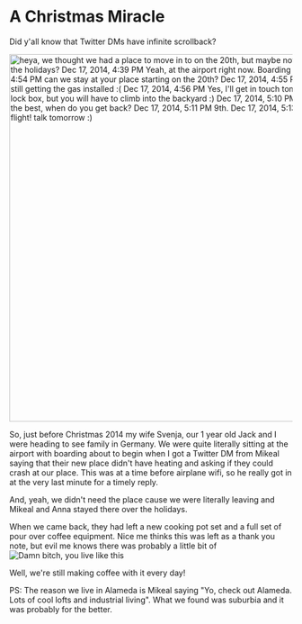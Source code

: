 # A Christmas Miracle

Did y'all know that Twitter DMs have infinite scrollback?

<img width="653" alt="heya, we thought we had a place to move in to on the 20th, but maybe not, are you leaving for the holidays? Dec 17, 2014, 4:39 PM Yeah, at the airport right now. Boarding in 2 Dec 17, 2014, 4:54 PM can we stay at your place starting on the 20th? Dec 17, 2014, 4:55 PM our new place is still getting the gas installed :( Dec 17, 2014, 4:56 PM Yes, I'll get in touch tomorrow. We have a lock box, but you will have to climb into the backyard :) Dec 17, 2014, 5:10 PM awesome! you're the best, when do you get back? Dec 17, 2014, 5:11 PM 9th. Dec 17, 2014, 5:13 PM have a good flight! talk tomorrow :)" src="https://github.com/user-attachments/assets/f79a49e0-024c-4ae9-af25-c76d071f53b2">

So, just before Christmas 2014 my wife Svenja, our 1 year old Jack and I were heading to see family in Germany.
We were quite literally sitting at the airport with boarding about to begin when I got a Twitter DM from Mikeal
saying that their new place didn't have heating and asking if they could crash at our place. This was at a time
before airplane wifi, so he really got in at the very last minute for a timely reply.

And, yeah, we didn't need the place cause we were literally leaving and Mikeal and Anna stayed there over the holidays.

When we came back, they had left a new cooking pot set and a full set of pour over coffee equipment.
Nice me thinks this was left as a thank you note, but evil me knows there was probably a little bit of
![Damn bitch, you live like this](https://github.com/user-attachments/assets/3558d5c8-a72d-4d48-ae63-cd3ab1ae2d14)

Well, we're still making coffee with it every day!

PS: The reason we live in Alameda is Mikeal saying "Yo, check out Alameda. Lots of cool lofts and industrial living".
What we found was suburbia and it was probably for the better.
